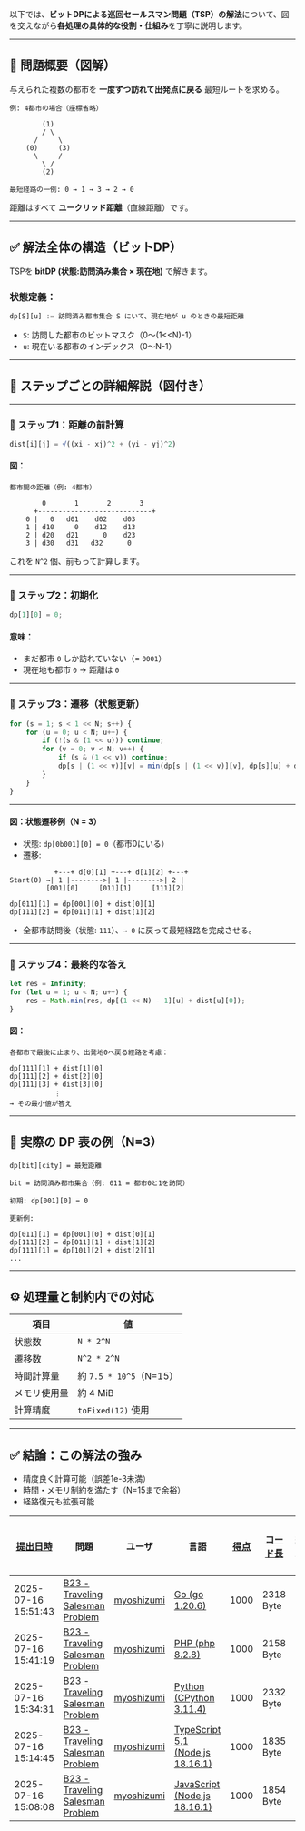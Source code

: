 以下では、**ビットDPによる巡回セールスマン問題（TSP）の解法**について、図を交えながら**各処理の具体的な役割・仕組み**を丁寧に説明します。

---

## 🧭 問題概要（図解）

与えられた複数の都市を **一度ずつ訪れて出発点に戻る** 最短ルートを求める。

```
例: 4都市の場合（座標省略）

        (1)
        / \
      /     \
    (0)     (3)
      \     /
        \ /
        (2)

最短経路の一例: 0 → 1 → 3 → 2 → 0
```

距離はすべて **ユークリッド距離**（直線距離）です。

---

## ✅ 解法全体の構造（ビットDP）

TSPを **bitDP (状態:訪問済み集合 × 現在地)** で解きます。

### 状態定義：

```ts
dp[S][u] := 訪問済み都市集合 S にいて、現在地が u のときの最短距離
```

- `S`: 訪問した都市のビットマスク（0〜(1<\<N)-1）
- `u`: 現在いる都市のインデックス（0〜N-1）

---

## 🧩 ステップごとの詳細解説（図付き）

---

### 🥇 ステップ1：距離の前計算

```ts
dist[i][j] = √((xi - xj)^2 + (yi - yj)^2)
```

#### 図：

```
都市間の距離（例: 4都市）

        0       1       2       3
      +----------------------------+
    0 |   0   d01    d02    d03
    1 | d10     0    d12    d13
    2 | d20   d21      0    d23
    3 | d30   d31   d32      0
```

これを `N^2` 個、前もって計算します。

---

### 🥈 ステップ2：初期化

```ts
dp[1][0] = 0;
```

#### 意味：

- まだ都市 `0` しか訪れていない（= `0001`）
- 現在地も都市 `0` → 距離は `0`

---

### 🥉 ステップ3：遷移（状態更新）

```ts
for (s = 1; s < 1 << N; s++) {
    for (u = 0; u < N; u++) {
        if (!(s & (1 << u))) continue;
        for (v = 0; v < N; v++) {
            if (s & (1 << v)) continue;
            dp[s | (1 << v)][v] = min(dp[s | (1 << v)][v], dp[s][u] + dist[u][v]);
        }
    }
}
```

---

#### 図：状態遷移例（N = 3）

- 状態: `dp[0b001][0] = 0`（都市0にいる）
- 遷移:

```
           +---+ d[0][1] +---+ d[1][2] +---+
Start(0) →| 1 |-------->| 1 |-------->| 2 |
         [001][0]     [011][1]     [111][2]

dp[011][1] = dp[001][0] + dist[0][1]
dp[111][2] = dp[011][1] + dist[1][2]
```

- 全都市訪問後（状態: `111`）、`→ 0` に戻って最短経路を完成させる。

---

### 🏁 ステップ4：最終的な答え

```ts
let res = Infinity;
for (let u = 1; u < N; u++) {
    res = Math.min(res, dp[(1 << N) - 1][u] + dist[u][0]);
}
```

#### 図：

```
各都市で最後に止まり、出発地0へ戻る経路を考慮：

dp[111][1] + dist[1][0]
dp[111][2] + dist[2][0]
dp[111][3] + dist[3][0]
           ︙
→ その最小値が答え
```

---

## 🧠 実際の DP 表の例（N=3）

```
dp[bit][city] = 最短距離

bit = 訪問済み都市集合（例: 011 = 都市0と1を訪問）

初期: dp[001][0] = 0

更新例:

dp[011][1] = dp[001][0] + dist[0][1]
dp[111][2] = dp[011][1] + dist[1][2]
dp[111][1] = dp[101][2] + dist[2][1]
...
```

---

## ⚙ 処理量と制約内での対応

| 項目         | 値                      |
| ------------ | ----------------------- |
| 状態数       | `N * 2^N`               |
| 遷移数       | `N^2 * 2^N`             |
| 時間計算量   | 約 `7.5 * 10^5`（N=15） |
| メモリ使用量 | 約 4 MiB                |
| 計算精度     | `toFixed(12)` 使用      |

---

## ✅ 結論：この解法の強み

- 精度良く計算可能（誤差1e-3未満）
- 時間・メモリ制約を満たす（N=15まで余裕）
- 経路復元も拡張可能

| [提出日時](https://atcoder.jp/contests/tessoku-book/submissions/me?desc=true&orderBy=created) | 問題                                                                                               | ユーザ                                            | 言語                                                                                                        | [得点](https://atcoder.jp/contests/tessoku-book/submissions/me?desc=true&orderBy=score) | [コード長](https://atcoder.jp/contests/tessoku-book/submissions/me?orderBy=source_length) | 結果 | [実行時間](https://atcoder.jp/contests/tessoku-book/submissions/me?orderBy=time_consumption) | [メモリ](https://atcoder.jp/contests/tessoku-book/submissions/me?orderBy=memory_consumption) |                                                                       |
| --------------------------------------------------------------------------------------------- | -------------------------------------------------------------------------------------------------- | ------------------------------------------------- | ----------------------------------------------------------------------------------------------------------- | --------------------------------------------------------------------------------------- | ----------------------------------------------------------------------------------------- | ---- | -------------------------------------------------------------------------------------------- | -------------------------------------------------------------------------------------------- | --------------------------------------------------------------------- |
| 2025-07-16 15:51:43                                                                           | [B23 - Traveling Salesman Problem](https://atcoder.jp/contests/tessoku-book/tasks/tessoku_book_cv) | [myoshizumi](https://atcoder.jp/users/myoshizumi) | [Go (go 1.20.6)](https://atcoder.jp/contests/tessoku-book/submissions/me?f.Language=5002)                   | 1000                                                                                    | 2318 Byte                                                                                 |      | 23 ms                                                                                        | 6844 KiB                                                                                     | [詳細](https://atcoder.jp/contests/tessoku-book/submissions/67638699) |
| 2025-07-16 15:41:19                                                                           | [B23 - Traveling Salesman Problem](https://atcoder.jp/contests/tessoku-book/tasks/tessoku_book_cv) | [myoshizumi](https://atcoder.jp/users/myoshizumi) | [PHP (php 8.2.8)](https://atcoder.jp/contests/tessoku-book/submissions/me?f.Language=5016)                  | 1000                                                                                    | 2158 Byte                                                                                 |      | 101 ms                                                                                       | 34160 KiB                                                                                    | [詳細](https://atcoder.jp/contests/tessoku-book/submissions/67638408) |
| 2025-07-16 15:34:31                                                                           | [B23 - Traveling Salesman Problem](https://atcoder.jp/contests/tessoku-book/tasks/tessoku_book_cv) | [myoshizumi](https://atcoder.jp/users/myoshizumi) | [Python (CPython 3.11.4)](https://atcoder.jp/contests/tessoku-book/submissions/me?f.Language=5055)          | 1000                                                                                    | 2332 Byte                                                                                 |      | 553 ms                                                                                       | 20796 KiB                                                                                    | [詳細](https://atcoder.jp/contests/tessoku-book/submissions/67638210) |
| 2025-07-16 15:14:45                                                                           | [B23 - Traveling Salesman Problem](https://atcoder.jp/contests/tessoku-book/tasks/tessoku_book_cv) | [myoshizumi](https://atcoder.jp/users/myoshizumi) | [TypeScript 5.1 (Node.js 18.16.1)](https://atcoder.jp/contests/tessoku-book/submissions/me?f.Language=5058) | 1000                                                                                    | 1835 Byte                                                                                 |      | 87 ms                                                                                        | 59288 KiB                                                                                    | [詳細](https://atcoder.jp/contests/tessoku-book/submissions/67637678) |
| 2025-07-16 15:08:08                                                                           | [B23 - Traveling Salesman Problem](https://atcoder.jp/contests/tessoku-book/tasks/tessoku_book_cv) | [myoshizumi](https://atcoder.jp/users/myoshizumi) | [JavaScript (Node.js 18.16.1)](https://atcoder.jp/contests/tessoku-book/submissions/me?f.Language=5009)     | 1000                                                                                    | 1854 Byte                                                                                 |      | 89 ms                                                                                        | 59600 KiB                                                                                    | [詳細](https://atcoder.jp/contests/tessoku-book/submissions/67637515) |
